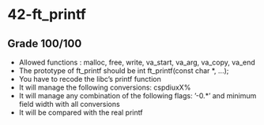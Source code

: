 # 42-ft_printf


## Grade 100/100

- Allowed functions : malloc, free, write, va_start, va_arg, va_copy, va_end
- The prototype of ft_printf should be int ft_printf(const char *, ...);
- You have to recode the libc’s printf function
- It will manage the following conversions: cspdiuxX%
- It will manage any combination of the following flags: ’-0.*’ and minimum field width with all conversions
- It will be compared with the real printf
